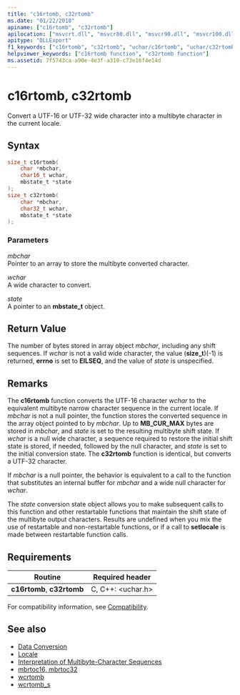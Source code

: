 ```yaml
---
title: "c16rtomb, c32rtomb"
ms.date: "01/22/2018"
apiname: ["c16rtomb", "c32rtomb"]
apilocation: ["msvcrt.dll", "msvcr80.dll", "msvcr90.dll", "msvcr100.dll", "msvcr100_clr0400.dll", "msvcr110.dll", "msvcr110_clr0400.dll", "msvcr120.dll", "msvcr120_clr0400.dll", "ucrtbase.dll", "api-ms-win-crt-convert-l1-1-0.dll"]
apitype: "DLLExport"
f1_keywords: ["c16rtomb", "c32rtomb", "uchar/c16rtomb", "uchar/c32rtomb"]
helpviewer_keywords: ["c16rtomb function", "c32rtomb function"]
ms.assetid: 7f5743ca-a90e-4e3f-a310-c73e16f4e14d
---
```

# c16rtomb, c32rtomb

Convert a UTF-16 or UTF-32 wide character into a multibyte character in the current locale.

## Syntax

```C
size_t c16rtomb(
    char *mbchar,
    char16_t wchar,
    mbstate_t *state
);
size_t c32rtomb(
    char *mbchar,
    char32_t wchar,
    mbstate_t *state
);
```

### Parameters

*mbchar*<br/>
Pointer to an array to store the multibyte converted character.

*wchar*<br/>
A wide character to convert.

*state*<br/>
A pointer to an **mbstate_t** object.

## Return Value

The number of bytes stored in array object *mbchar*, including any shift sequences. If *wchar* is not a valid wide character, the value (**size_t**)(-1) is returned, **errno** is set to **EILSEQ**, and the value of *state* is unspecified.

## Remarks

The **c16rtomb** function converts the UTF-16 character *wchar* to the equivalent multibyte narrow character sequence in the current locale. If *mbchar* is not a null pointer, the function stores the converted sequence in the array object pointed to by *mbchar*. Up to **MB_CUR_MAX** bytes are stored in *mbchar*, and *state* is set to the resulting multibyte shift state.    If *wchar* is a null wide character, a sequence required to restore the initial shift state is stored, if needed, followed by the null character, and *state* is set to the initial conversion state. The **c32rtomb** function is identical, but converts a UTF-32 character.

If *mbchar* is a null pointer, the behavior is equivalent to a call to the function that substitutes an internal buffer for *mbchar* and a wide null character for *wchar*.

The *state* conversion state object allows you to make subsequent calls to this function and other restartable functions that maintain the shift state of the multibyte output characters. Results are undefined when you mix the use of restartable and non-restartable functions, or if a call to **setlocale** is made between restartable function calls.

## Requirements

|Routine|Required header|
|-------------|---------------------|
|**c16rtomb**, **c32rtomb**|C, C++: \<uchar.h>|

For compatibility information, see [Compatibility](../../c-runtime-library/compatibility.md).

## See also

- [Data Conversion](../../c-runtime-library/data-conversion.md)
- [Locale](../../c-runtime-library/locale.md)
- [Interpretation of Multibyte-Character Sequences](../../c-runtime-library/interpretation-of-multibyte-character-sequences.md)
- [mbrtoc16, mbrtoc32](mbrtoc16-mbrtoc323.md)
- [wcrtomb](wcrtomb.md)
- [wcrtomb_s](wcrtomb-s.md)
